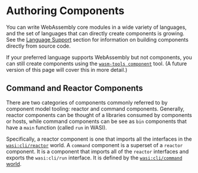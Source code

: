 # Authoring Components

You can write WebAssembly core modules in a wide variety of languages, and the set of languages that can directly create components is growing. See the [Language Support](../language-support.md) section for information on building components directly from source code.

If your preferred language supports WebAssembly but not components, you can still create components using the [`wasm-tools component`](https://github.com/bytecodealliance/wasm-tools/tree/main/crates/wit-component) tool.  (A future version of this page will cover this in more detail.)

## Command and Reactor Components

There are two categories of components commonly referred to by component model tooling: reactor and command components. Generally, reactor components can be thought of a libraries consumed by components or hosts, while command components can be see as `bin` components that have a `main` function (called `run` in WASI).

Specifically, a reactor component is one that imports all the interfaces in the [`wasi:cli/reactor`](https://github.com/WebAssembly/wasi-cli/blob/main/wit/reactor.wit) world. A `command` component is a superset of a `reactor` component. It is a component that imports all of the `reactor` interfaces and exports the `wasi:cli/run` interface. It is defined by the [`wasi:cli/command` world](https://github.com/WebAssembly/wasi-cli/blob/main/wit/**command**.wit).